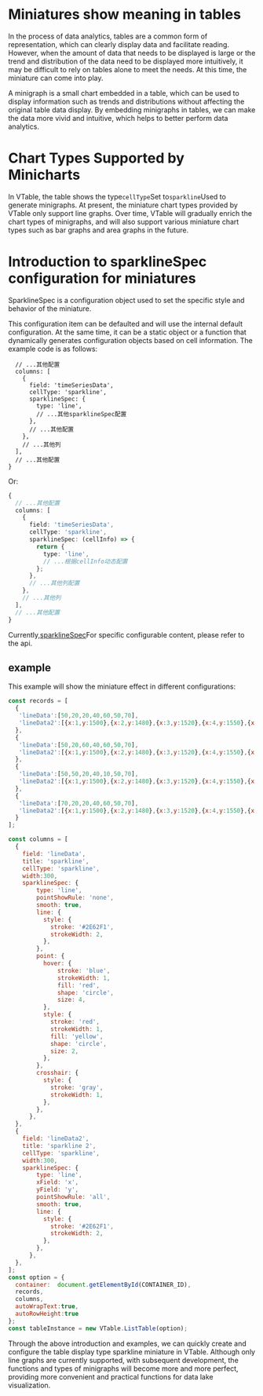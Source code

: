 # Miniatures show meaning in tables

In the process of data analytics, tables are a common form of representation, which can clearly display data and facilitate reading. However, when the amount of data that needs to be displayed is large or the trend and distribution of the data need to be displayed more intuitively, it may be difficult to rely on tables alone to meet the needs. At this time, the miniature can come into play.

A minigraph is a small chart embedded in a table, which can be used to display information such as trends and distributions without affecting the original table data display. By embedding minigraphs in tables, we can make the data more vivid and intuitive, which helps to better perform data analytics.

# Chart Types Supported by Minicharts

In VTable, the table shows the type`cellType`Set to`sparkline`Used to generate minigraphs. At present, the miniature chart types provided by VTable only support line graphs. Over time, VTable will gradually enrich the chart types of minigraphs, and will also support various miniature chart types such as bar graphs and area graphs in the future.

# Introduction to sparklineSpec configuration for miniatures

SparklineSpec is a configuration object used to set the specific style and behavior of the miniature.

This configuration item can be defaulted and will use the internal default configuration. At the same time, it can be a static object or a function that dynamically generates configuration objects based on cell information. The example code is as follows:

```typescript{
  // ...其他配置
  columns: [
    {
      field: 'timeSeriesData',
      cellType: 'sparkline',
      sparklineSpec: {
        type: 'line',
        // ...其他sparklineSpec配置
      },
      // ...其他配置
    },
    // ...其他列
  ],
  // ...其他配置
}
```

Or:

```typescript
{
  // ...其他配置
  columns: [
    {
      field: 'timeSeriesData',
      cellType: 'sparkline',
      sparklineSpec: (cellInfo) => {
        return {
          type: 'line',
          // ...根据cellInfo动态配置
        };
      },
      // ...其他列配置
    },
    // ...其他列
  ],
  // ...其他配置
}
```

Currently,[sparklineSpec](../../option/ListTable-columns-sparkline#sparklineSpec.type)For specific configurable content, please refer to the api.

## example

This example will show the miniature effect in different configurations:

```javascript livedemo template=vtable
const records = [
  {
   'lineData':[50,20,20,40,60,50,70],
   'lineData2':[{x:1,y:1500},{x:2,y:1480},{x:3,y:1520},{x:4,y:1550},{x:5,y:1600}],
  },
  {
   'lineData':[50,20,60,40,60,50,70],
   'lineData2':[{x:1,y:1500},{x:2,y:1480},{x:3,y:1520},{x:4,y:1550},{x:5,y:1600}],
  },
  {
   'lineData':[50,50,20,40,10,50,70],
   'lineData2':[{x:1,y:1500},{x:2,y:1480},{x:3,y:1520},{x:4,y:1550},{x:5,y:1600}],
  },
  {
   'lineData':[70,20,20,40,60,50,70],
   'lineData2':[{x:1,y:1500},{x:2,y:1480},{x:3,y:1520},{x:4,y:1550},{x:5,y:1600}],
  }
];

const columns = [
  {
    field: 'lineData',
    title: 'sparkline',
    cellType: 'sparkline',
    width:300,
    sparklineSpec: {
        type: 'line',
        pointShowRule: 'none',
        smooth: true,
        line: {
          style: {
            stroke: '#2E62F1',
            strokeWidth: 2,
          },
        },
        point: {
          hover: {
              stroke: 'blue',
              strokeWidth: 1,
              fill: 'red',
              shape: 'circle',
              size: 4,
          },
          style: {
            stroke: 'red',
            strokeWidth: 1,
            fill: 'yellow',
            shape: 'circle',
            size: 2,
          },
        },
        crosshair: {
          style: {
            stroke: 'gray',
            strokeWidth: 1,
          },
        },
      },
  },
  {
    field: 'lineData2',
    title: 'sparkline 2',
    cellType: 'sparkline',
    width:300,
    sparklineSpec: {
        type: 'line', 
        xField: 'x',
        yField: 'y',
        pointShowRule: 'all',
        smooth: true,
        line: {
          style: {
            stroke: '#2E62F1',
            strokeWidth: 2,
          },
        },
      },
  },
];
const option = {
  container:  document.getElementById(CONTAINER_ID),
  records,
  columns,
  autoWrapText:true,
  autoRowHeight:true
};
const tableInstance = new VTable.ListTable(option);

```

Through the above introduction and examples, we can quickly create and configure the table display type sparkline miniature in VTable. Although only line graphs are currently supported, with subsequent development, the functions and types of minigraphs will become more and more perfect, providing more convenient and practical functions for data lake visualization.

